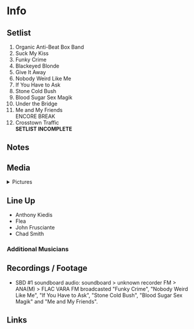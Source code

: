 # Info

## Setlist

1. Organic Anti-Beat Box Band
2. Suck My Kiss
3. Funky Crime
4. Blackeyed Blonde
5. Give It Away
6. Nobody Weird Like Me
7. If You Have to Ask
8. Stone Cold Bush
9. Blood Sugar Sex Magik
10. Under the Bridge
11. Me and My Friends
<br>ENCORE BREAK
12. Crosstown Traffic
<br>**SETLIST INCOMPLETE**

## Notes

## Media 

<details>
  <summary>Pictures</summary>
  <!--<img alt="Setlist" title="Setlist" src="_.jpg" height="200" />
  <img alt="Flyer" title="Flyer" src="_.jpg" height="200" />
  <img alt="Clipper" title="Clipper" src="_.jpg" height="200" />
  <img alt="Ticket" title="Ticket" src="_.jpg" height="200" />
  -->
</details>

## Line Up

* Anthony Kiedis
* Flea
* John Frusciante
* Chad Smith

### Additional Musicians

## Recordings / Footage

* SBD #1 soundboard audio: soundboard > unknown recorder FM > ANA(M) > FLAC VARA FM broadcasted "Funky Crime", "Nobody Weird Like Me", "If You Have to Ask", "Stone Cold Bush", "Blood Sugar Sex Magik" and "Me and My Friends".

## Links

